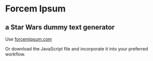 # Forcem Ipsum
## a Star Wars dummy text generator

Use [forcemipsum.com](http://forcemipsum.com)

Or download the JavaScript file and incorporate it into your preferred workflow.
